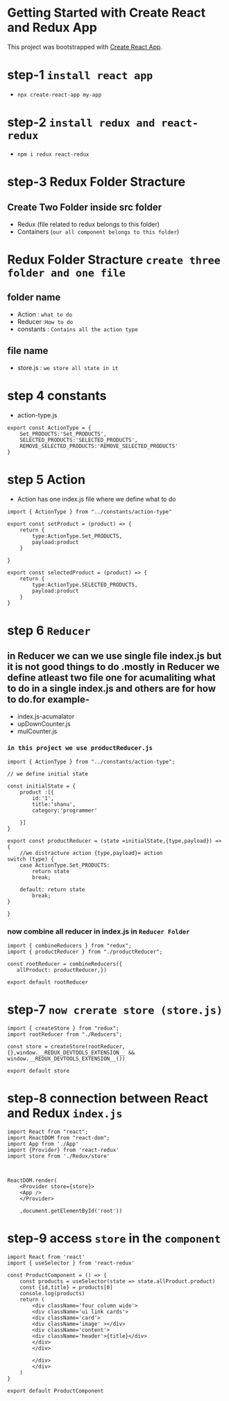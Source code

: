 # Getting Started with Create React and Redux App

This project was bootstrapped with [Create React App](https://github.com/facebook/create-react-app).

# step-1 `install react app `

- `npx create-react-app my-app`

# step-2 `install redux and react-redux`

- `npm i redux react-redux`

# step-3 Redux Folder Stracture

## Create Two Folder inside src folder

- Redux (file related to redux belongs to this folder)
- Containers (`our all component belongs to this folder`)

# Redux Folder Stracture `create three folder and one file `

## folder name

- Action : `what to do`
- Reducer :`How to do`
- constants : `Contains all the action type`

## file name

- store.js : `we store all state in it`

# step 4 constants

- action-type.js

```
export const ActionType = {
    Set_PRODUCTS:'Set_PRODUCTS',
    SELECTED_PRODUCTS:'SELECTED_PRODUCTS',
    REMOVE_SELECTED_PRODUCTS:'REMOVE_SELECTED_PRODUCTS'
}
```

# step 5 Action

- Action has one index.js file where we define what to do

```
import { ActionType } from "../constants/action-type"

export const setProduct = (product) => {
    return {
        type:ActionType.Set_PRODUCTS,
        payload:product
    }

}

export const selectedProduct = (product) => {
    return {
        type:ActionType.SELECTED_PRODUCTS,
        payload:product
    }
}

```

# step 6 `Reducer`

## in Reducer we can we use single file index.js but it is not good things to do .mostly in Reducer we define atleast two file one for acumaliting what to do in a single index.js and others are for how to do.for example-

- index.js-acumalator
- upDownCounter.js
- mulCounter.js

### `in this project we use productReducer.js`

```
import { ActionType } from "../constants/action-type";

// we define initial state

const initialState = {
    product :[{
        id:'1',
        title:'shanu',
        category:'programmer'

    }]
}

export const productReducer = (state =initialState,{type,payload}) => {
    //we distracture action {type,payload}= action
switch (type) {
    case ActionType.Set_PRODUCTS:
        return state
        break;

    default: return state
        break;
}

}
```

### now combine all reducer in index.js in `Reducer Folder `

```
import { combineReducers } from "redux";
import { productReducer } from "./productReducer";

const rootReducer = combineReducers({
   allProduct: productReducer,})

export default rootReducer
```

# step-7 `now crerate store (store.js)`

```
import { createStore } from "redux";
import rootReducer from "./Reducers";

const store = createStore(rootReducer,{},window.__REDUX_DEVTOOLS_EXTENSION__ && window.__REDUX_DEVTOOLS_EXTENSION__())

export default store

```

# step-8 connection between React and Redux `index.js`

```
import React from "react";
import ReactDOM from "react-dom";
import App from './App'
import {Provider} from 'react-redux'
import store from './Redux/store'



ReactDOM.render(
    <Provider store={store}>
    <App />
    </Provider>

    ,document.getElementById('root'))
```

# step-9 access `store` in the `component`

```
import React from 'react'
import { useSelector } from 'react-redux'

const ProductComponent = () => {
    const products = useSelector(state => state.allProduct.product)
    const {id,title} = products[0]
    console.log(products)
    return (
        <div className='four column wide'>
        <div className='ui link cards'>
        <div className='card'>
        <div className='image' ></div>
        <div className='content'>
        <div className='header'>{title}</div>
        </div>
        </div>

        </div>
        </div>
    )
}

export default ProductComponent

```
